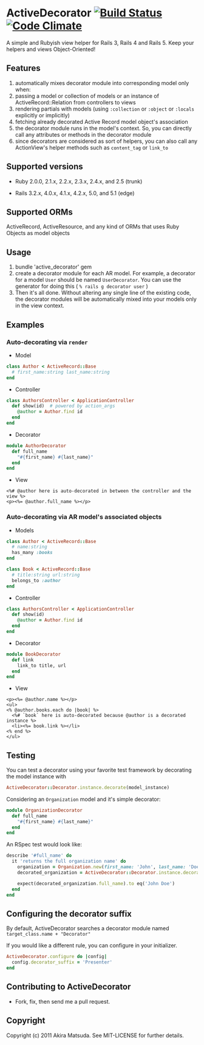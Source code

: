 # ActiveDecorator [![Build Status](https://travis-ci.org/amatsuda/active_decorator.svg?branch=master)](https://travis-ci.org/amatsuda/active_decorator) [![Code Climate](https://codeclimate.com/github/amatsuda/active_decorator/badges/gpa.svg)](https://codeclimate.com/github/amatsuda/active_decorator)

A simple and Rubyish view helper for Rails 3, Rails 4 and Rails 5. Keep your helpers and views Object-Oriented!


## Features ##

1. automatically mixes decorator module into corresponding model only when:
  1. passing a model or collection of models or an instance of ActiveRecord::Relation from controllers to views
  2. rendering partials with models (using `:collection` or `:object` or `:locals` explicitly or implicitly)
  3. fetching already decorated Active Record model object's association
2. the decorator module runs in the model's context. So, you can directly call any attributes or methods in the decorator module
3. since decorators are considered as sort of helpers, you can also call any ActionView's helper methods such as `content_tag` or `link_to`


## Supported versions ##

* Ruby 2.0.0, 2.1.x, 2.2.x, 2.3.x, 2.4.x, and 2.5 (trunk)

* Rails 3.2.x, 4.0.x, 4.1.x, 4.2.x, 5.0, and 5.1 (edge)


## Supported ORMs ##

ActiveRecord, ActiveResource, and any kind of ORMs that uses Ruby Objects as model objects


## Usage ##

1. bundle 'active_decorator' gem
2. create a decorator module for each AR model. For example, a decorator for a model `User` should be named `UserDecorator`.
You can use the generator for doing this ( `% rails g decorator user` )
3. Then it's all done. Without altering any single line of the existing code, the decorator modules will be automatically mixed into your models only in the view context.


## Examples ##

### Auto-decorating via `render` ###

* Model
```ruby
class Author < ActiveRecord::Base
  # first_name:string last_name:string
end
```

* Controller
```ruby
class AuthorsController < ApplicationController
  def show(id)  # powered by action_args
    @author = Author.find id
  end
end
```

* Decorator
```ruby
module AuthorDecorator
  def full_name
    "#{first_name} #{last_name}"
  end
end
```

* View
```erb
<%# @author here is auto-decorated in between the controller and the view %>
<p><%= @author.full_name %></p>
```

### Auto-decorating via AR model's associated objects ###

* Models
```ruby
class Author < ActiveRecord::Base
  # name:string
  has_many :books
end

class Book < ActiveRecord::Base
  # title:string url:string
  belongs_to :author
end
```

* Controller
```ruby
class AuthorsController < ApplicationController
  def show(id)
    @author = Author.find id
  end
end
```

* Decorator
```ruby
module BookDecorator
  def link
    link_to title, url
  end
end
```

* View
```erb
<p><%= @author.name %></p>
<ul>
<% @author.books.each do |book| %>
  <%# `book` here is auto-decorated because @author is a decorated instance %>
  <li><%= book.link %></li>
<% end %>
</ul>
```

## Testing

You can test a decorator using your favorite test framework by decorating the model instance with

```ruby
ActiveDecorator::Decorator.instance.decorate(model_instance)
```

Considering an `Organization` model and it's simple decorator:

```ruby
module OrganizationDecorator
  def full_name
    "#{first_name} #{last_name}"
  end
end
```

An RSpec test would look like:

```ruby
describe '#full_name' do
  it 'returns the full organization name' do
    organization = Organization.new(first_name: 'John', last_name: 'Doe')
    decorated_organization = ActiveDecorator::Decorator.instance.decorate(organization)

    expect(decorated_organization.full_name).to eq('John Doe')
  end
end
```

## Configuring the decorator suffix

By default, ActiveDecorator searches a decorator module named `target_class.name + "Decorator"`

If you would like a different rule, you can configure in your initializer.

```ruby
ActiveDecorator.configure do |config|
  config.decorator_suffix = 'Presenter'
end
```

## Contributing to ActiveDecorator ##

* Fork, fix, then send me a pull request.


## Copyright ##

Copyright (c) 2011 Akira Matsuda. See MIT-LICENSE for further details.
